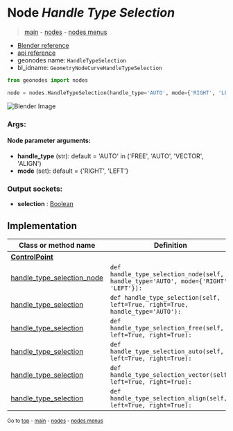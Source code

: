 # Node *Handle Type Selection*

> [main](../index.md) - [nodes](nodes.md) - [nodes menus](nodes_menus.md)

- [Blender reference](https://docs.blender.org/manual/en/latest/modeling/geometry_nodes/curve/handle_type_selection.html)
- [api reference](https://docs.blender.org/api/current/bpy.types.GeometryNodeCurveHandleTypeSelection.html)
- geonodes name: `HandleTypeSelection`
- bl_idname: `GeometryNodeCurveHandleTypeSelection`

```python
from geonodes import nodes

node = nodes.HandleTypeSelection(handle_type='AUTO', mode={'RIGHT', 'LEFT'})
```

![Blender Image](https://docs.blender.org/manual/en/latest/_images/node-types_GeometryNodeCurveHandleTypeSelection.webp)

### Args:

#### Node parameter arguments:

- **handle_type** (str): default = 'AUTO' in ('FREE', 'AUTO', 'VECTOR', 'ALIGN')
- **mode** (set): default = {'RIGHT', 'LEFT'}

### Output sockets:

- **selection** : [Boolean](Boolean.md)

## Implementation

| Class or method name | Definition |
|----------------------|------------|
| **[ControlPoint](ControlPoint.md)** |
| [handle_type_selection_node](ControlPoint.md#handle_type_selection_node) | `def handle_type_selection_node(self, handle_type='AUTO', mode={'RIGHT', 'LEFT'}):` |
| [handle_type_selection](ControlPoint.md#handle_type_selection) | `def handle_type_selection(self, left=True, right=True, handle_type='AUTO'):` |
| [handle_type_selection](ControlPoint.md#handle_type_selection) | `def handle_type_selection_free(self, left=True, right=True):` |
| [handle_type_selection](ControlPoint.md#handle_type_selection) | `def handle_type_selection_auto(self, left=True, right=True):` |
| [handle_type_selection](ControlPoint.md#handle_type_selection) | `def handle_type_selection_vector(self, left=True, right=True):` |
| [handle_type_selection](ControlPoint.md#handle_type_selection) | `def handle_type_selection_align(self, left=True, right=True):` |

<sub>Go to [top](#node-Handle-Type-Selection) - [main](../index.md) - [nodes](nodes.md) - [nodes menus](nodes_menus.md)</sub>

